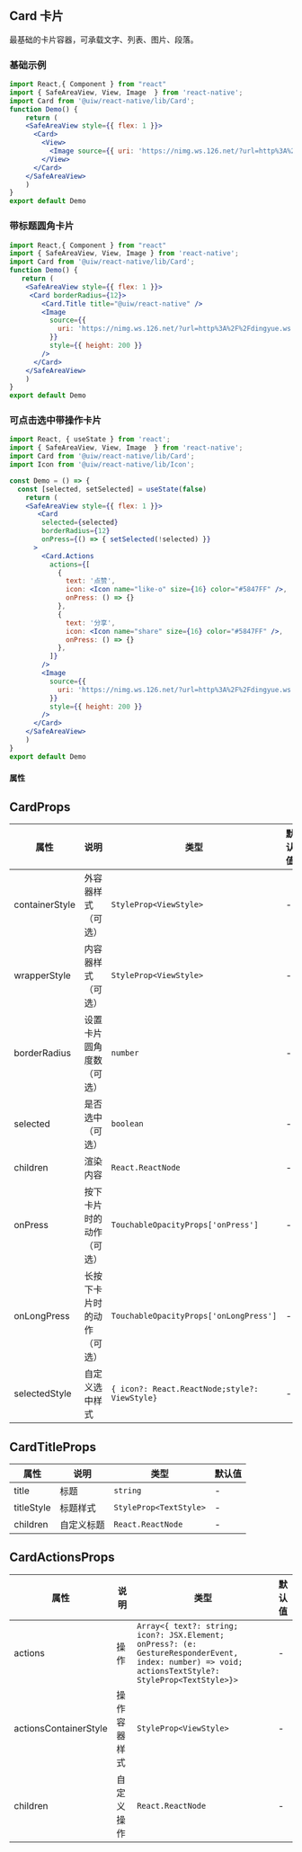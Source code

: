 Card 卡片
---

最基础的卡片容器，可承载文字、列表、图片、段落。

### 基础示例

```jsx mdx:preview
import React,{ Component } from "react"
import { SafeAreaView, View, Image  } from 'react-native';
import Card from '@uiw/react-native/lib/Card';
function Demo() {
    return (
    <SafeAreaView style={{ flex: 1 }}>
      <Card>
        <View>
          <Image source={{ uri: 'https://nimg.ws.126.net/?url=http%3A%2F%2Fdingyue.ws.126.net%2F2019%2F04%2F22%2Fca22d8623fe7454ea9cdb33f3137d14e.jpeg&thumbnail=650x2147483647&quality=80&type=jpg' }} style={{ height: 150 }} />
        </View>
      </Card>
    </SafeAreaView>
    )
}
export default Demo
```
### 带标题圆角卡片
```jsx mdx:preview
import React,{ Component } from "react"
import { SafeAreaView, View, Image } from 'react-native';
import Card from '@uiw/react-native/lib/Card';
function Demo() {
   return (
    <SafeAreaView style={{ flex: 1 }}>
     <Card borderRadius={12}>
        <Card.Title title="@uiw/react-native" />
        <Image
          source={{
            uri: 'https://nimg.ws.126.net/?url=http%3A%2F%2Fdingyue.ws.126.net%2F2019%2F04%2F22%2Fca22d8623fe7454ea9cdb33f3137d14e.jpeg&thumbnail=650x2147483647&quality=80&type=jpg',
          }}
          style={{ height: 200 }}
        />
      </Card>
    </SafeAreaView>
    )
}
export default Demo
```
### 可点击选中带操作卡片
```jsx
import React, { useState } from 'react';
import { SafeAreaView, View, Image  } from 'react-native';
import Card from '@uiw/react-native/lib/Card';
import Icon from '@uiw/react-native/lib/Icon';

const Demo = () => {
  const [selected, setSelected] = useState(false)
    return (
    <SafeAreaView style={{ flex: 1 }}>
       <Card
        selected={selected}
        borderRadius={12}
        onPress={() => { setSelected(!selected) }}
      >
        <Card.Actions
          actions={[
            {
              text: '点赞',
              icon: <Icon name="like-o" size={16} color="#5847FF" />,
              onPress: () => {}
            },
            {
              text: '分享',
              icon: <Icon name="share" size={16} color="#5847FF" />,
              onPress: () => {}
            },
          ]}
        />
        <Image
          source={{
            uri: 'https://nimg.ws.126.net/?url=http%3A%2F%2Fdingyue.ws.126.net%2F2019%2F04%2F22%2Fca22d8623fe7454ea9cdb33f3137d14e.jpeg&thumbnail=650x2147483647&quality=80&type=jpg'
          }}
          style={{ height: 200 }}
        />
      </Card>
    </SafeAreaView>
    )
}
export default Demo
```

#### 属性
## CardProps

| 属性 | 说明 | 类型 | 默认值 |
| --- | --- | --- | --- |
| containerStyle | 外容器样式（可选） | `StyleProp<ViewStyle>` | - |
| wrapperStyle | 内容器样式（可选） | `StyleProp<ViewStyle>` | - |
| borderRadius | 设置卡片圆角度数（可选） | `number` | - |
| selected | 是否选中（可选） | `boolean` | - |
| children | 渲染内容 | `React.ReactNode` | - |
| onPress | 按下卡片时的动作（可选） | `TouchableOpacityProps['onPress']` | - |
| onLongPress | 长按下卡片时的动作（可选） | `TouchableOpacityProps['onLongPress']`  | - |
| selectedStyle | 自定义选中样式 | `{ icon?: React.ReactNode;style?: ViewStyle}` | - |

## CardTitleProps

| 属性 | 说明 | 类型 | 默认值 |
| --- | --- | --- | --- |
| title | 标题 | `string` | - |
| titleStyle | 标题样式 | `StyleProp<TextStyle>` | - |
| children | 自定义标题 | `React.ReactNode` | - |

## CardActionsProps
| 属性 | 说明 | 类型 |  默认值  |
| --- | --- | --- | --- |
| actions | 操作 | `Array<{ text?: string; icon?: JSX.Element; onPress?: (e: GestureResponderEvent, index: number) => void; actionsTextStyle?: StyleProp<TextStyle>}>` | - |
| actionsContainerStyle | 操作容器样式 | `StyleProp<ViewStyle>` | - |
| children | 自定义操作 | `React.ReactNode` | - |


